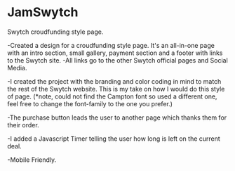 # JamSwytch
Swytch croudfunding style page.


-Created a design for a croudfunding style page. It's an all-in-one page with an intro section, small gallery, payment section and a footer with links to the Swytch site.
-All links go to the other Swytch official pages and Social Media.

-I created the project with the branding and color coding in mind to match the rest of the Swytch website. This is my take on how I would do this style of page.
(*note, could not find the Campton font so used a different one, feel free to change the font-family to the one you prefer.)

-The purchase button leads the user to another page which thanks them for their order.

-I added a Javascript Timer telling the user how long is left on the current deal.

-Mobile Friendly.
